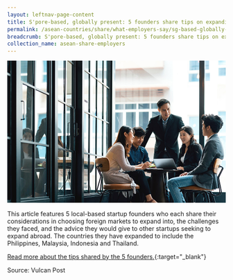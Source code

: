 ```yaml
---
layout: leftnav-page-content
title: S'pore-based, globally present: 5 founders share tips on expanding overseas
permalink: /asean-countries/share/what-employers-say/sg-based-globally-present/
breadcrumb: S'pore-based, globally present: 5 founders share tips on expanding overseas
collection_name: asean-share-employers
---
```


<img src="\images\asean-employers\sg-based-globally-present.jpg" alt="sg-based-globally-present" style="width:800px;" />

This article features 5 local-based startup founders who each share their considerations in choosing foreign markets to expand into, the challenges they faced, and the advice they would give to other startups seeking to expand abroad. The countries they have expanded to include the Philippines, Malaysia, Indonesia and Thailand.

[Read more about the tips shared by the 5 founders.](https://vulcanpost.com/680371/singapore-startup-expanding-overseas-tips/){:target="_blank"}

Source: Vulcan Post